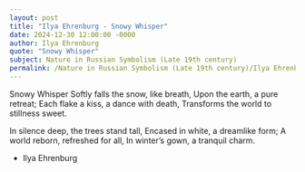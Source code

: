 ```yaml
---
layout: post
title: "Ilya Ehrenburg - Snowy Whisper"
date: 2024-12-30 12:00:00 -0000
author: Ilya Ehrenburg
quote: "Snowy Whisper"
subject: Nature in Russian Symbolism (Late 19th century)
permalink: /Nature in Russian Symbolism (Late 19th century)/Ilya Ehrenburg/Ilya Ehrenburg - Snowy Whisper
---
```


Snowy Whisper
Softly falls the snow, like breath,
Upon the earth, a pure retreat;
Each flake a kiss, a dance with death,
Transforms the world to stillness sweet.

In silence deep, the trees stand tall,
Encased in white, a dreamlike form;
A world reborn, refreshed for all,
In winter’s gown, a tranquil charm.

- Ilya Ehrenburg

